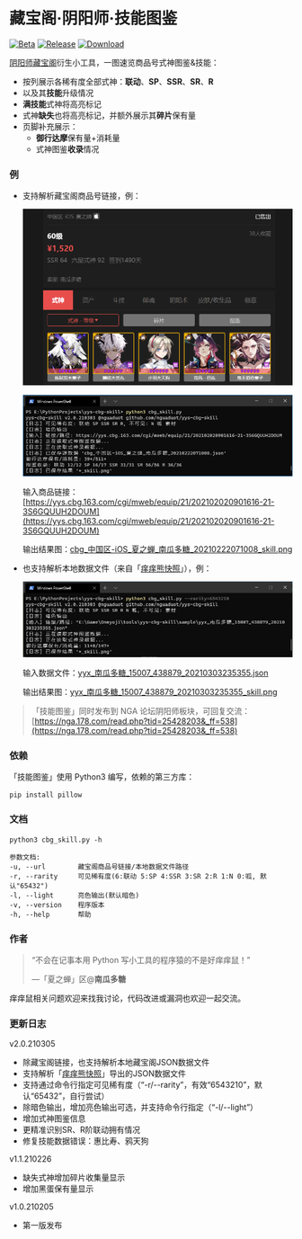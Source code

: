 # 藏宝阁·阴阳师·技能图鉴

[![Beta](https://img.shields.io/badge/Beta-2.1-brightgreen.svg?style=flat-square)](https://github.com/nguaduot/yys-cbg-skill)
[![Release](https://img.shields.io/badge/Release-2.0-brightgreen.svg?style=flat-square)](https://github.com/nguaduot/yys-cbg-skill/releases)
[![Download](https://img.shields.io/badge/Download-EXE-brightgreen.svg?style=flat-square)](dist/%E6%8A%80%E8%83%BD%E5%9B%BE%E9%89%B42.0.exe)

[阴阳师藏宝阁](https://yys.cbg.163.com/)衍生小工具，一图速览商品号式神图鉴&技能：

+ 按列展示各稀有度全部式神：**联动**、**SP**、**SSR**、**SR**、**R**
+ 以及其**技能**升级情况
+ **满技能**式神将高亮标记
+ 式神**缺失**也将高亮标记，并额外展示其**碎片**保有量
+ 页脚补充展示：
  + **御行达摩**保有量+消耗量
  + 式神图鉴**收录**情况

### 例

+ 支持解析藏宝阁商品号链接，例：

  ![cbg_中国区-iOS_夏之蝉_南瓜多糖_20210222071008_screenshot](sample/cbg_中国区-iOS_夏之蝉_南瓜多糖_20210222071008_screenshot.png)
  
  ![cbg_中国区-iOS_夏之蝉_南瓜多糖_20210222071008_cmd](sample/cbg_中国区-iOS_夏之蝉_南瓜多糖_20210222071008_cmd.png)
  
  输入商品链接：[https://yys.cbg.163.com/cgi/mweb/equip/21/202102020901616-21-3S6GQUUH2DOUM](https://yys.cbg.163.com/cgi/mweb/equip/21/202102020901616-21-3S6GQUUH2DOUM)
  
  输出结果图：[cbg_中国区-iOS_夏之蝉_南瓜多糖_20210222071008_skill.png](sample/cbg_中国区-iOS_夏之蝉_南瓜多糖_20210222071008_skill.png)

+ 也支持解析本地数据文件（来自「[痒痒熊快照](https://github.com/OnmyojiX/yyx)」），例：

  ![yyx_南瓜多糖_15007_438879_20210303235355_cmd](sample/yyx_南瓜多糖_15007_438879_20210303235355_cmd.png)

  输入数据文件：[yyx_南瓜多糖_15007_438879_20210303235355.json](sample/yyx_南瓜多糖_15007_438879_20210303235355.json)
  
  输出结果图：[yyx_南瓜多糖_15007_438879_20210303235355_skill.png](sample/yyx_南瓜多糖_15007_438879_20210303235355_skill.png)

> 「技能图鉴」同时发布到 NGA 论坛阴阳师板块，可回复交流：[https://nga.178.com/read.php?tid=25428203&_ff=538](https://nga.178.com/read.php?tid=25428203&_ff=538)

### 依赖

「技能图鉴」使用 Python3 编写，依赖的第三方库：

```
pip install pillow
```

### 文档

```
python3 cbg_skill.py -h
```

```
参数文档:
-u, --url        藏宝阁商品号链接/本地数据文件路径
-r, --rarity     可见稀有度(6:联动 5:SP 4:SSR 3:SR 2:R 1:N 0:呱, 默认"65432")
-l, --light      亮色输出(默认暗色)
-v, --version    程序版本
-h, --help       帮助
```

### 作者

> “不会在记事本用 Python 写小工具的程序猿的不是好痒痒鼠！”
>
> —「夏之蝉」区@**南瓜多糖**

痒痒鼠相关问题欢迎来找我讨论，代码改进或漏洞也欢迎一起交流。

### 更新日志

v2.0.210305
+ 除藏宝阁链接，也支持解析本地藏宝阁JSON数据文件
+ 支持解析「[痒痒熊快照](https://github.com/OnmyojiX/yyx)」导出的JSON数据文件
+ 支持通过命令行指定可见稀有度（“-r/--rarity”，有效“6543210”，默认“65432”，自行尝试）
+ 除暗色输出，增加亮色输出可选，并支持命令行指定（“-l/--light”）
+ 增加式神图鉴信息
+ 更精准识别SR、R阶联动拥有情况
+ 修复技能数据错误：惠比寿、鸦天狗

v1.1.210226
+ 缺失式神增加碎片收集量显示
+ 增加黑蛋保有量显示

v1.0.210205
+ 第一版发布